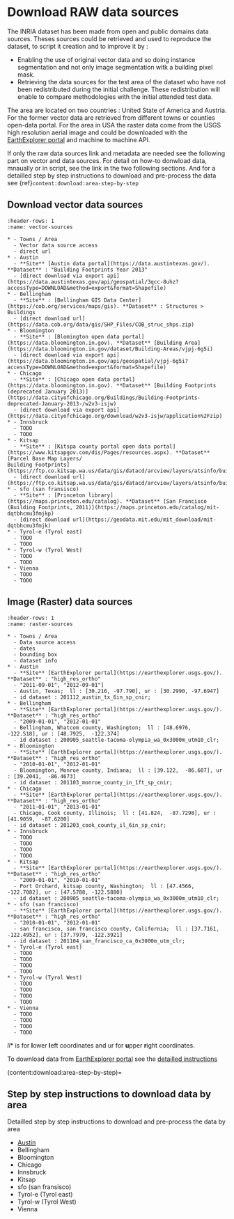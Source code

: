 # Download RAW data sources 

The INRIA dataset has been made from open and public domains data sources. Theses sources could be retrieved and used to reproduce the dataset, to script it creation and to improve it by :

* Enabling the use of original vector data and so doing instance segmentation and not only image segmentation witk a building pixel mask.
* Retrieving the data sources for the test area of the dataset who have not been redistributed during the initial challenge. These redistribution will enable to compare methodologies with the initial attended test data. 

The area are located on two countries : United State of America and Austria. For the former vector data are retrieved from different towns or counties open-data portal. 
For the area in USA the raster data come from the USGS high resolution aerial image and could be downloaded with the [EarthExplorer portal](https://earthexplorer.usgs.gov/) and machine to machine API.


If only the raw data sources link and metadata are needed see the following part on vector and data sources. For detail on how-to donwload data, mnaually or in script, see the link in the two following sections. And for a detailled step by step instructions to download and pre-process the data see {ref}`content:download:area-step-by-step`

## Download vector data sources


```{list-table} Inria vector data sources link
:header-rows: 1
:name: vector-sources

* - Towns / Area
  - Vector data source access
  - direct url
* - Austin
  - **Site** [Austin data portal](https://data.austintexas.gov/). **Dataset** : "Building Footprints Year 2013"
  - [direct download via export api](https://data.austintexas.gov/api/geospatial/3qcc-8uhz?accessType=DOWNLOAD&method=export&format=Shapefile)
* - Bellingham
  - **Site** : [Bellingham GIS Data Center](https://cob.org/services/maps/gis). **Dataset** : Structures > Buildings
  - [direct download url](https://data.cob.org/data/gis/SHP_Files/COB_struc_shps.zip)
* - Bloomington
  - **Site** : [Blomington open data portal](https://data.bloomington.in.gov). **Dataset** [Building Area](https://data.bloomington.in.gov/dataset/Building-Areas/vjpj-6g5i)
  - [direct download via export api](https://data.bloomington.in.gov/api/geospatial/vjpj-6g5i?accessType=DOWNLOAD&method=export&format=Shapefile)
* - Chicago
  - **Site** : [Chicago open data portal](https://data.bloomington.in.gov). **Dataset** [Building Footprints (deprecated January 2013)](https://data.cityofchicago.org/Buildings/Building-Footprints-deprecated-January-2013-/w2v3-isjw)
  - [direct download via export api](https://data.cityofchicago.org/download/w2v3-isjw/application%2Fzip)
* - Innsbruck
  - TODO
  - TODO
* - Kitsap
  - **Site** : [Kitspa county portal open data portal](https://www.kitsapgov.com/dis/Pages/resources.aspx). **Dataset** [Parcel Base Map Layers/
Building Footprints](https://ftp.co.kitsap.wa.us/data/gis/datacd/arcview/layers/atsinfo/building.zip)
  - [direct download url](https://ftp.co.kitsap.wa.us/data/gis/datacd/arcview/layers/atsinfo/building.zip)
* - sfo (san fransisco)
  - **Site** : [Princeton library](https://maps.princeton.edu/catalog). **Dataset** [San Francisco (Building Footprints, 2011)](https://maps.princeton.edu/catalog/mit-dqtbhcmu3fmjkp)
  - [direct download url](https://geodata.mit.edu/mit_download/mit-dqtbhcmu3fmjk)
* - Tyrol-e (Tyrol east)
  - TODO
  - TODO
* - Tyrol-w (Tyrol West)
  - TODO
  - TODO
* - Vienna
  - TODO
  - TODO
```

## Image (Raster) data sources


```{list-table} Inria raster data sources link
:header-rows: 1
:name: raster-sources

* - Towns / Area
  - Data source access
  - dates
  - bounding box
  - dataset info
* - Austin
  - **Site** [EarthExplorer portal](https://earthexplorer.usgs.gov/). **Dataset** : "high_res_ortho"
  - "2011-09-01", "2012-09-01"]
  - Austin, Texas;  ll : [30.216, -97.790], ur : [30.2990, -97.6947] 
  - id dataset : 201112_austin_tx_6in_sp_cnir;
* - Bellingham
  - **Site** [EarthExplorer portal](https://earthexplorer.usgs.gov/). **Dataset** : "high_res_ortho"
  - "2009-01-01", "2012-01-01"
  - Bellingham, Whatcom county, Washington;  ll : [48.6976,  -122.518], ur : [48.7925,  -122.374]
  - id dataset : 200905_seattle-tacoma-olympia_wa_0x3000m_utm10_clr;
* - Bloomington
  - **Site** [EarthExplorer portal](https://earthexplorer.usgs.gov/). **Dataset** : "high_res_ortho"
  - "2010-01-01", "2012-01-01"
  - Bloomington, Monroe county, Indiana;  ll : [39.122,  -86.607], ur : [39.2041,  -86.4673]
  - id dataset : 201103_monroe_county_in_1ft_sp_cnir;
* - Chicago
  - **Site** [EarthExplorer portal](https://earthexplorer.usgs.gov/). **Dataset** : "high_res_ortho"
  - "2011-01-01", "2013-01-01"
  - Chicago, Cook county, Illinois;  ll : [41.824,  -87.7298], ur : [41.9059,  -87.6200]
  - id dataset : 201203_cook_county_il_6in_sp_cnir;
* - Innsbruck
  - TODO
  - TODO
  - TODO
  - TODO
* - Kitsap
  - **Site** [EarthExplorer portal](https://earthexplorer.usgs.gov/). **Dataset** : "high_res_ortho"
  - "2009-01-01", "2010-01-01"
  - Port Orchard, kitsap county, Washington;  ll : [47.4566,  -122.7082], ur : [47.5788, -122.5880]
  - id dataset : 200905_seattle-tacoma-olympia_wa_0x3000m_utm10_clr;
* - sfo (san francisco)
  - **Site** [EarthExplorer portal](https://earthexplorer.usgs.gov/). **Dataset** : "high_res_ortho"
  - "2010-01-01", "2012-01-01"
  - san francisco, san francisco county, California;  ll : [37.7161,  -122.4952], ur : [37.7979, -122.3921]
  - id dataset : 201104_san_francisco_ca_0x3000m_utm_clr;
* - Tyrol-e (Tyrol east)
  - TODO
  - TODO
  - TODO
  - TODO
* - Tyrol-w (Tyrol West)
  - TODO
  - TODO
  - TODO
  - TODO
* - Vienna
  - TODO
  - TODO
  - TODO
  - TODO
```

*ll** is for **l**ower **l**eft coordinates and ur for **u**pper **r**ight coordinates. 

To download data from [EarthExplorer portal](https://earthexplorer.usgs.gov/) see the [detailled instructions](earth_explorer_download)

(content:download:area-step-by-step)=
## Step by step instructions to download data by area


Detailled step by step instructions to download and pre-process the data by area

* [Austin](austin)
* Bellingham
* Bloomington
* Chicago
* Innsbruck
* Kitsap
* sfo (san fransisco)
* Tyrol-e (Tyrol east)
* Tyrol-w (Tyrol West)
* Vienna
